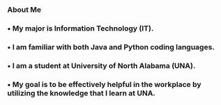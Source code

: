 ### About Me
### • My major is Information Technology (IT).
### • I am familiar with both Java and Python coding languages.
### • I am a student at University of North Alabama (UNA).
### • My goal is to be effectively helpful in the workplace by utilizing the knowledge that I learn at UNA.

<!--
**AnnaShannon2002/AnnaShannon2002** is a ✨ _special_ ✨ repository because its `README.md` (this file) appears on your GitHub profile.

Here are some ideas to get you started:

- 🔭 I’m currently working on ...
- 🌱 I’m currently learning ...
- 👯 I’m looking to collaborate on ...
- 🤔 I’m looking for help with ...
- 💬 Ask me about ...
- 📫 How to reach me: ...
- 😄 Pronouns: ...
- ⚡ Fun fact: ...
-->
